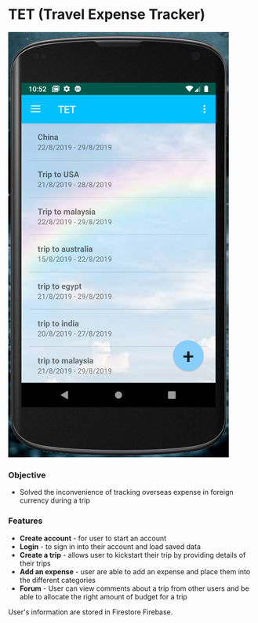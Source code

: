 # TET (Travel Expense Tracker)

![](https://github.com/oscarsu97/orbital/blob/master/TET.png)

### Objective

* Solved the inconvenience of tracking overseas expense in foreign currency during a trip 

### Features
* **Create account** - for user to start an account
* **Login** - to sign in into their account and load saved data
* **Create a trip** - allows user to kickstart their trip by providing details of their trips
* **Add an expense** - user are able to add an expense and place them into the different categories
* **Forum** - User can view comments about a trip from other users and be able to allocate the right amount of budget for a trip

User's information are stored in Firestore Firebase.
